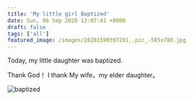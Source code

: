 ```yaml
---
title: 'My little girl Baptized'
date: Sun, 06 Sep 2020 13:07:41 +0000
draft: false
tags: ['all']
featured_image: /images/20201599397201_.pic_-585x780.jpg
---
```


Today, my little daughter was baptized.

Thank God！ I thank My wife，my elder daughter。

![baptized](/images/20201599397201_.pic_-585x780.jpg)
